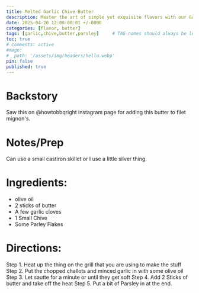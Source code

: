```yaml
---
title: Melted Garlic Chive Butter
description: Master the art of simple yet exquisite flavors with our Garlic Chive Butter recipe, perfect for elevating any meal. This recipe calls for just a handful of ingredients, including fresh garlic, chives, and parsley flakes, all melded together in the richness of melted butter. Begin by heating your preferred cookware on the grill, whether it's a quaint cast-iron skillet or a handy 'little silver thing'. Sauté chopped chives and minced garlic in olive oil until they're tender and aromatic. Then, stir in two full sticks of butter, allowing them to gently melt away from the direct heat to avoid burning. Finish off with a sprinkle of parsley for a touch of color and a burst of herby flavor. This versatile Garlic Chive Butter is not just a recipe but a secret weapon for chefs and home cooks alike, ready to transform grilled steaks, roasted vegetables, or warm bread into irresistible dishes.
date: 2025-04-20 12:00:00:01 +/-0000
categories: [flavor, butter]
tags: [garlic,chive,butter,parsley]     # TAG names should always be lowercase
toc: true
# comments: active
#mage:
#  path: '/assets/img/headers/hello.webp'
pin: false
published: true
---
```


# Backstory
Saw this on @howtobbqright instagram page for adding this butter to filet mignon's.

# Notes/Prep
Can use a small castiron skillet or I use a little silver thing. 

# Ingredients:
  - olive oil
  - 2 sticks of butter
  - A few garlic cloves
  - 1 Small Chive
  - Some Parley Flakes
  


# Directions:
Step 1. Heat up the thing on the grill that you are using to make the stuff
Step 2. Put the chopped challots and minced garlic in with some olive oil
Step 3. Let sautte for a minute or until they get soft
Step 4. Add 2 Sticks of butter and take off the heat
Step 5. Put a bit of Parsley in at the end.


